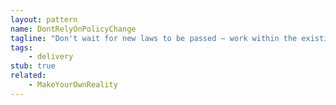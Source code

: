 ```yaml
---
layout: pattern
name: DontRelyOnPolicyChange
tagline: "Don't wait for new laws to be passed — work within the existing system first"
tags:
    - delivery
stub: true
related: 
    - MakeYourOwnReality
---
```

